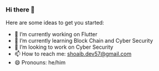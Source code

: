 ### Hi there 👋


<!-- **shoaibakhtar57/shoaibakhtar57** is a ✨ _special_ ✨ repository because its `README.md` (this file) appears on your GitHub profile. -->

Here are some ideas to get you started:

- 🔭 I’m currently working on Flutter
- 🌱 I’m currently learning Block Chain and Cyber Security
- 👯 I’m looking to work on Cyber Security
- 📫 How to reach me: shoaib.dev57@gmail.com
- 😄 Pronouns: he/him
<!-- - ⚡ Fun fact:  -->
<!-- 4- 🤔 I’m looking for help with  -->
<!-- 5- 💬 Ask me about  -->

